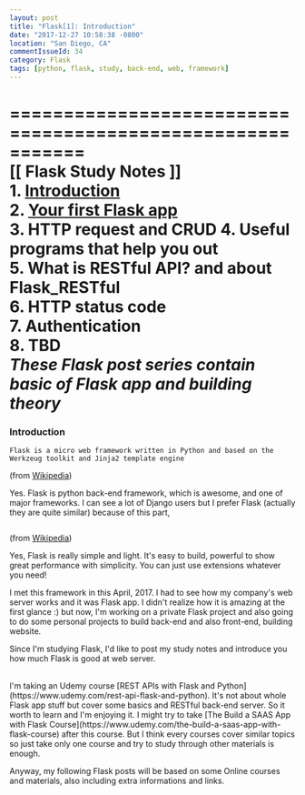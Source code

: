 ```yaml
---
layout: post
title: "Flask[1]: Introduction"
date: "2017-12-27 10:58:38 -0800"
location: "San Diego, CA"
commentIssueId: 34
category: Flask
tags: [python, flask, study, back-end, web, framework]
---
```


===========================================================<br/>
**[[ Flask Study Notes ]]**<br/>
**1. [Introduction](https://raacker.github.io/flask/2017/12/27/flask1-introduction/)<br/>**
2. [Your first Flask app](https://raacker.github.io/flask/2018/01/06/flask2-your-first-flask-app/)<br/>
3. HTTP request and CRUD
4. Useful programs that help you out<br/>
5. What is RESTful API? and about Flask_RESTful<br/>
6. HTTP status code<br/>
7. Authentication<br/>
8. TBD<br/>
*These Flask post series contain basic of Flask app and building theory*<br/>
===========================================================

<h3>Introduction</h3>

```
Flask is a micro web framework written in Python and based on the Werkzeug toolkit and Jinja2 template engine
```
(from [Wikipedia](https://en.wikipedia.org/wiki/Flask_(web_framework)))

Yes. Flask is python back-end framework, which is awesome, and one of major frameworks. I can see a lot of Django users but I prefer Flask (actually they are quite similar) because of this part,

```Flask is called a micro framework because it does not require particular tools or libraries. It has no database abstraction layer, form validation, or any other components where pre-existing third-party libraries provide common functions. However, Flask supports extensions that can add application features as if they were implemented in Flask itself.
```
(from [Wikipedia](https://en.wikipedia.org/wiki/Flask_(web_framework)))

Yes, Flask is really simple and light. It's easy to build, powerful to show great performance with simplicity. You can just use extensions whatever you need!

I met this framework in this April, 2017. I had to see how my company's web server works and it was Flask app. I didn't realize how it is amazing at the first glance :) but now, I'm working on a private Flask project and also going to do some personal projects to build back-end and also front-end, building website.

Since I'm studying Flask, I'd like to post my study notes and introduce you how much Flask is good at web server.

<br/>
I'm taking an Udemy course [REST APIs with Flask and Python](https://www.udemy.com/rest-api-flask-and-python). It's not about whole Flask app stuff but cover some basics and RESTful back-end server. So it worth to learn and I'm enjoying it. I might try to take [The Build a SAAS App with Flask Course](https://www.udemy.com/the-build-a-saas-app-with-flask-course) after this course. But I think every courses cover similar topics so just take only one course and try to study through other materials is enough.

Anyway, my following Flask posts will be based on some Online courses and materials, also including extra informations and links.
